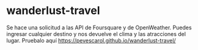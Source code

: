 # wanderlust-travel
Se hace una solicitud a las API de Foursquare y de OpenWeather. Puedes ingresar cualquier destino y nos devuelve el clima y las atracciones del lugar.
Pruebalo aquí https://pevescarol.github.io/wanderlust-travel/
